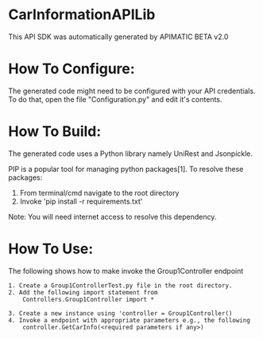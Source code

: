 CarInformationAPILib
=================
This API SDK was automatically generated by APIMATIC BETA v2.0

How To Configure:
=================
The generated code might need to be configured with your API credentials. To do that,
open the file "Configuration.py" and edit it's contents.

How To Build: 
=============
The generated code uses a Python library namely UniRest and Jsonpickle. 

PIP is a popular tool for managing python packages[1].
To resolve these packages:
1) From terminal/cmd navigate to the root directory
2) Invoke 'pip install -r requirements.txt'

Note: You will need internet access to resolve this dependency.

How To Use:
===========
The following shows how to make invoke the Group1Controller endpoint 

    1. Create a Group1ControllerTest.py file in the root directory.
    2. Add the following import statement from    
        Controllers.Group1Controller import *

    3. Create a new instance using 'controller = Group1Controller()
    4. Invoke a endpoint with appropriate parameters e.g., the following
        controller.GetCarInfo(<required parameters if any>)